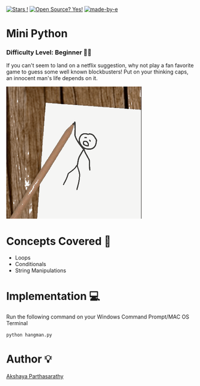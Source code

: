 [![Stars !](https://img.shields.io/badge/Star-If%20Useful-1abc9c.svg)](https://GitHub.com/Naereen/ama) 
[![Open Source? Yes!](https://badgen.net/badge/Open%20Source%20%3F/Yes%21/blue?icon=github)](https://github.com/Naereen/badges/) 
[![made-by-e](https://img.shields.io/badge/Go%20Back%20To-Repository-1f425f.svg)](https://github.com/iaks23/iLearnPython)


# Mini Python 

### Difficulty Level: Beginner 👶🏻

If you can't seem to land on a netflix suggestion, why not play a fan favorite game to guess some well known blockbusters! 
Put on your thinking caps, an innocent man's life depends on it.

![hangman](https://github.com/iaks23/iLearnPython/blob/main/gifs/hang.GIF)


# Concepts Covered 📖
 * Loops
 * Conditionals
 * String Manipulations

# Implementation 💻

Run the following command on your Windows Command Prompt/MAC OS Terminal

```python
python hangman.py
```
# Author 💡

[Akshaya Parthasarathy](https://github.com/iaks23)
